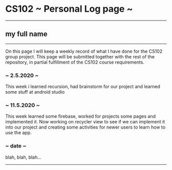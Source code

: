 # CS102 ~ Personal Log page ~
****
## my full name 
****

On this page I will keep a weekly record of what I have done for the CS102 group project. This page will be submitted together with the rest of the repository, in partial fulfillment of the CS102 course requirements.

### ~ 2.5.2020 ~
This week i learned recursion, had brainstorm for our project and learned some stuff at android studio

### ~ 11.5.2020 ~
This week learned some firebase, worked for projects some pages and implemented it. Now working on recycler view to see if we can implement it into our project and creating some activities for newer users to learn how to use the app.

### ~ date ~
blah, blah, blah...

****
